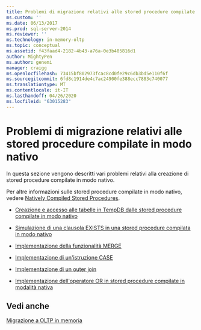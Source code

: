 ```yaml
---
title: Problemi di migrazione relativi alle stored procedure compilate in modo nativo | Microsoft Docs
ms.custom: ''
ms.date: 06/13/2017
ms.prod: sql-server-2014
ms.reviewer: ''
ms.technology: in-memory-oltp
ms.topic: conceptual
ms.assetid: f43faad4-2182-4b43-a76a-0e3b405816d1
author: MightyPen
ms.author: genemi
manager: craigg
ms.openlocfilehash: 73415bf802973fcac8cd0fe29c6db3bd5e110f6f
ms.sourcegitcommit: 6fd8c1914de4c7ac24900fe388ecc7883c740077
ms.translationtype: MT
ms.contentlocale: it-IT
ms.lasthandoff: 04/26/2020
ms.locfileid: "63015283"
---
```

# <a name="migration-issues-for-natively-compiled-stored-procedures"></a>Problemi di migrazione relativi alle stored procedure compilate in modo nativo
  In questa sezione vengono descritti vari problemi relativi alla creazione di stored procedure compilate in modo nativo.  
  
 Per altre informazioni sulle stored procedure compilate in modo nativo, vedere [Natively Compiled Stored Procedures](natively-compiled-stored-procedures.md).  
  
-   [Creazione e accesso alle tabelle in TempDB dalle stored procedure compilate in modo nativo](create-and-access-tables-in-tempdb-from-stored-procedures.md)  
  
-   [Simulazione di una clausola EXISTS in una stored procedure compilata in modo nativo](simulating-an-if-while-exists-statement-in-a-natively-compiled-module.md)  
  
-   [Implementazione della funzionalità MERGE](implementing-merge-functionality-in-a-natively-compiled-stored-procedure.md)  
  
-   [Implementazione di un'istruzione CASE](implementing-a-case-expression-in-a-natively-compiled-stored-procedure.md)  
  
-   [Implementazione di un outer join](implementing-an-outer-join.md)  
  
-   [Implementazione dell'operatore OR in stored procedure compilate in modalità nativa](../../database-engine/implementing-the-or-operator-in-natively-compiled-stored-procedures.md)  
  
## <a name="see-also"></a>Vedi anche  
 [Migrazione a OLTP in memoria](migrating-to-in-memory-oltp.md)  
  
  
